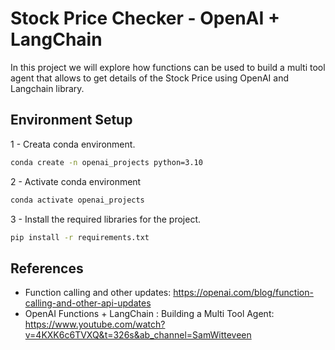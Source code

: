 # Stock Price Checker - OpenAI + LangChain

In this project we will explore how functions can be used to build a multi tool agent that allows to get details of the Stock Price using OpenAI and Langchain library.

## Environment Setup

1 - Creata conda environment.

```bash
conda create -n openai_projects python=3.10
```

2 - Activate conda environment

```bash
conda activate openai_projects
```

3 - Install the required libraries for the project.

```bash
pip install -r requirements.txt
```

## References

- Function calling and other updates: https://openai.com/blog/function-calling-and-other-api-updates
- OpenAI Functions + LangChain : Building a Multi Tool Agent: https://www.youtube.com/watch?v=4KXK6c6TVXQ&t=326s&ab_channel=SamWitteveen
